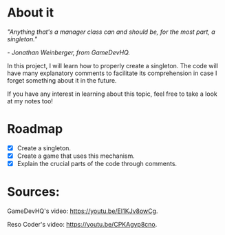 # About it

_"Anything that's a manager class can and should be, for the most part, a singleton."_

_- Jonathan Weinberger, from GameDevHQ._

In this project, I will learn how to properly create a singleton. The code will have many explanatory comments to facilitate its comprehension in case I forget something about it in the future.
 
If you have any interest in learning about this topic, feel free to take a look at my notes too!

# Roadmap

- [x] Create a singleton.
- [x] Create a game that uses this mechanism.
- [x] Explain the crucial parts of the code through comments.

# Sources:

GameDevHQ's video: https://youtu.be/EI1KJv8owCg.

Reso Coder's video: https://youtu.be/CPKAgyp8cno.
